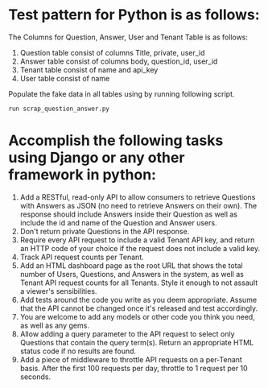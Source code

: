 # Test pattern for Python is as follows:

The Columns for Question, Answer, User and Tenant Table is as follows: 
1. Question table consist of columns Title, private, user_id
2. Answer table consist of columns body, question_id, user_id
3. Tenant table consist of name and api_key
4. User table consist of name

Populate the fake data in all tables using by running following script.
```
run scrap_question_answer.py
```

# Accomplish the following tasks using Django or any other framework in python:
1. Add a RESTful, read-only API to allow consumers to retrieve Questions with Answers as JSON (no need to retrieve Answers on their own). The response should include Answers inside their Question as well as include the id and name of the Question and Answer users.
2. Don't return private Questions in the API response.
3. Require every API request to include a valid Tenant API key, and return an HTTP code of your choice if the request does not include a valid key.
4. Track API request counts per Tenant.
5. Add an HTML dashboard page as the root URL that shows the total number of Users, Questions, and Answers in the system, as well as Tenant API request counts for all Tenants. Style it enough to not assault a viewer's sensibilities.
6. Add tests around the code you write as you deem appropriate. Assume that the API cannot be changed once it's released and test accordingly.
7. You are welcome to add any models or other code you think you need, as well as any gems.
8. Allow adding a query parameter to the API request to select only Questions that contain the query term(s). Return an appropriate HTML status code if no results are found.
9. Add a piece of middleware to throttle API requests on a per-Tenant basis. After the first 100 requests per day, throttle to 1 request per 10 seconds.
